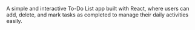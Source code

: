 A simple and interactive To-Do List app built with React, where users can add, delete, and mark tasks as completed to manage their daily activities easily.

